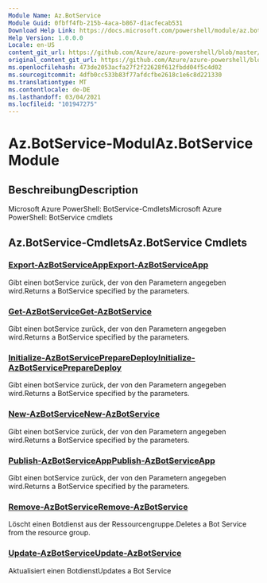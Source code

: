 ```yaml
---
Module Name: Az.BotService
Module Guid: 0fbff4fb-215b-4aca-b867-d1acfecab531
Download Help Link: https://docs.microsoft.com/powershell/module/az.botservice
Help Version: 1.0.0.0
Locale: en-US
content_git_url: https://github.com/Azure/azure-powershell/blob/master/src/BotService/help/Az.BotService.md
original_content_git_url: https://github.com/Azure/azure-powershell/blob/master/src/BotService/help/Az.BotService.md
ms.openlocfilehash: 473de2053acfa27f2f22628f612fbdd04f5c4d02
ms.sourcegitcommit: 4dfb0cc533b83f77afdcfbe2618c1e6c8d221330
ms.translationtype: MT
ms.contentlocale: de-DE
ms.lasthandoff: 03/04/2021
ms.locfileid: "101947275"
---
```

# <span data-ttu-id="a894e-101">Az.BotService-Modul</span><span class="sxs-lookup"><span data-stu-id="a894e-101">Az.BotService Module</span></span>
## <span data-ttu-id="a894e-102">Beschreibung</span><span class="sxs-lookup"><span data-stu-id="a894e-102">Description</span></span>
<span data-ttu-id="a894e-103">Microsoft Azure PowerShell: BotService-Cmdlets</span><span class="sxs-lookup"><span data-stu-id="a894e-103">Microsoft Azure PowerShell: BotService cmdlets</span></span>

## <span data-ttu-id="a894e-104">Az.BotService-Cmdlets</span><span class="sxs-lookup"><span data-stu-id="a894e-104">Az.BotService Cmdlets</span></span>
### [<span data-ttu-id="a894e-105">Export-AzBotServiceApp</span><span class="sxs-lookup"><span data-stu-id="a894e-105">Export-AzBotServiceApp</span></span>](Export-AzBotServiceApp.md)
<span data-ttu-id="a894e-106">Gibt einen botService zurück, der von den Parametern angegeben wird.</span><span class="sxs-lookup"><span data-stu-id="a894e-106">Returns a BotService specified by the parameters.</span></span>

### [<span data-ttu-id="a894e-107">Get-AzBotService</span><span class="sxs-lookup"><span data-stu-id="a894e-107">Get-AzBotService</span></span>](Get-AzBotService.md)
<span data-ttu-id="a894e-108">Gibt einen botService zurück, der von den Parametern angegeben wird.</span><span class="sxs-lookup"><span data-stu-id="a894e-108">Returns a BotService specified by the parameters.</span></span>

### [<span data-ttu-id="a894e-109">Initialize-AzBotServicePrepareDeploy</span><span class="sxs-lookup"><span data-stu-id="a894e-109">Initialize-AzBotServicePrepareDeploy</span></span>](Initialize-AzBotServicePrepareDeploy.md)
<span data-ttu-id="a894e-110">Gibt einen botService zurück, der von den Parametern angegeben wird.</span><span class="sxs-lookup"><span data-stu-id="a894e-110">Returns a BotService specified by the parameters.</span></span>

### [<span data-ttu-id="a894e-111">New-AzBotService</span><span class="sxs-lookup"><span data-stu-id="a894e-111">New-AzBotService</span></span>](New-AzBotService.md)
<span data-ttu-id="a894e-112">Gibt einen botService zurück, der von den Parametern angegeben wird.</span><span class="sxs-lookup"><span data-stu-id="a894e-112">Returns a BotService specified by the parameters.</span></span>

### [<span data-ttu-id="a894e-113">Publish-AzBotServiceApp</span><span class="sxs-lookup"><span data-stu-id="a894e-113">Publish-AzBotServiceApp</span></span>](Publish-AzBotServiceApp.md)
<span data-ttu-id="a894e-114">Gibt einen botService zurück, der von den Parametern angegeben wird.</span><span class="sxs-lookup"><span data-stu-id="a894e-114">Returns a BotService specified by the parameters.</span></span>

### [<span data-ttu-id="a894e-115">Remove-AzBotService</span><span class="sxs-lookup"><span data-stu-id="a894e-115">Remove-AzBotService</span></span>](Remove-AzBotService.md)
<span data-ttu-id="a894e-116">Löscht einen Botdienst aus der Ressourcengruppe.</span><span class="sxs-lookup"><span data-stu-id="a894e-116">Deletes a Bot Service from the resource group.</span></span>

### [<span data-ttu-id="a894e-117">Update-AzBotService</span><span class="sxs-lookup"><span data-stu-id="a894e-117">Update-AzBotService</span></span>](Update-AzBotService.md)
<span data-ttu-id="a894e-118">Aktualisiert einen Botdienst</span><span class="sxs-lookup"><span data-stu-id="a894e-118">Updates a Bot Service</span></span>


